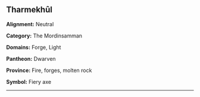 ﻿## Tharmekhûl

**Alignment:** Neutral

**Category:** The Mordinsamman

**Domains:** Forge, Light

**Pantheon:** Dwarven

**Province:** Fire, forges, molten rock

**Symbol:** Fiery axe

---


